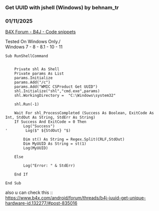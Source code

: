 ### Get UUID with jshell (Windows) by behnam_tr
### 01/11/2025
[B4X Forum - B4J - Code snippets](https://www.b4x.com/android/forum/threads/138224/)

Tested On Windows Only./  
Windows 7 - 8 - 8.1 - 10 - 11  
  

```B4X
Sub RunShellCommand  
  
  
    Private shl As Shell  
    Private params As List  
    params.Initialize  
    params.Add("/c")  
    params.Add("WMIC CSProduct Get UUID")  
    shl.Initialize("shl","cmd.exe",params)  
    shl.WorkingDirectory =  "C:\Windows\system32"  
  
    shl.Run(-1)  
   
    Wait For shl_ProcessCompleted (Success As Boolean, ExitCode As Int, StdOut As String, StdErr As String)  
    If Success And ExitCode = 0 Then  
        Log("Success")  
'        Log($" ${StdOut} "$)  
  
        Dim st() As String = Regex.Split(CRLF,StdOut)  
        Dim MyUUID As String = st(1)  
        Log(MyUUID)  
  
    Else  
       
        Log("Error: " & StdErr)  
       
    End If  
   
End Sub
```

  
  
also u can check this ::  
<https://www.b4x.com/android/forum/threads/b4j-juuid-get-unique-hardware-id.132277/#post-835016>